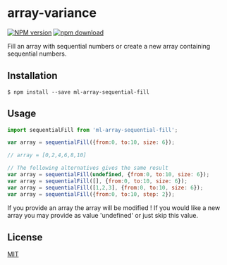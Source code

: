 # array-variance

  [![NPM version][npm-image]][npm-url]
  [![npm download][download-image]][download-url]

Fill an array with sequential numbers or create a new array containing sequential numbers.

## Installation

`$ npm install --save ml-array-sequential-fill`

## Usage

```js
import sequentialFill from 'ml-array-sequential-fill';

var array = sequentialFill({from:0, to:10, size: 6});

// array = [0,2,4,6,8,10]

// The following alternatives gives the same result
var array = sequentialFill(undefined, {from:0, to:10, size: 6});
var array = sequentialFill([], {from:0, to:10, size: 6});
var array = sequentialFill([1,2,3], {from:0, to:10, size: 6});
var array = sequentialFill({from:0, to:10, step: 2});
```

If you provide an array the array will be modified ! If you would like a 
new array you may provide as value 'undefined' or just skip this value.



## License

  [MIT](./LICENSE)

[npm-image]: https://img.shields.io/npm/v/ml-array-variance.svg?style=flat-square
[npm-url]: https://npmjs.org/package/ml-array-variance
[download-image]: https://img.shields.io/npm/dm/ml-array-variance.svg?style=flat-square
[download-url]: https://npmjs.org/package/ml-array-variance
